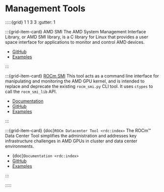 # Management Tools

:::::{grid} 1 1 3 3
:gutter: 1

:::{grid-item-card} AMD SMI
The AMD System Management Interface Library, or AMD SMI library, is a C library for Linux that provides a user space interface for applications to monitor and control AMD devices.

- [GitHub](https://github.com/RadeonOpenCompute/amdsmi)
- [Examples](https://github.com/amd/go_amd_smi#example)

:::

:::{grid-item-card} [ROCm SMI](https://rocmdocs.amd.com/projects/rocm_smi_lib/en/latest/)
This tool acts as a command line interface for manipulating and monitoring the AMD GPU kernel, and is intended to replace and deprecate the existing `rocm_smi.py` CLI tool. It uses `ctypes` to call the `rocm_smi_lib` API.

- [Documentation](https://rocmdocs.amd.com/projects/rocm_smi_lib/en/latest/)
- [GitHub](https://github.com/RadeonOpenCompute/rocm_smi_lib)
- [Examples](https://github.com/RadeonOpenCompute/rocm_smi_lib/tree/master/python_smi_tools)

:::

:::{grid-item-card} {doc}`ROCm Datacenter Tool <rdc:index>`
The ROCm™ Data Center Tool simplifies the administration and addresses key infrastructure challenges in AMD GPUs in cluster and data center environments.

- {doc}`Documentation <rdc:index>`
- [GitHub](https://github.com/RadeonOpenCompute/rdc)
- [Examples](https://github.com/RadeonOpenCompute/rdc/tree/master/example)

:::

:::::
